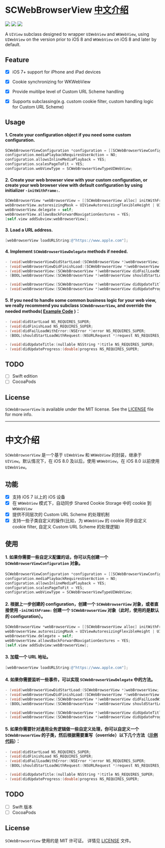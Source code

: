 # SCWebBrowserView [中文介绍](https://github.com/ShannonChenCHN/SCWebBrowserView#中文介绍)

![](https://camo.githubusercontent.com/fc56303af12c023343f338a762b6bfb2a5f1e4dc/68747470733a2f2f696d672e736869656c64732e696f2f62616467652f6c6963656e73652d4d49542d677265656e2e7376673f7374796c653d666c6174) ![](https://camo.githubusercontent.com/8ddec955b9dd8da6ba9daa89ad5c282c7865b9bb/687474703a2f2f696d672e736869656c64732e696f2f636f636f61706f64732f702f59594b69742e7376673f7374796c653d666c6174) ![](https://camo.githubusercontent.com/eb5485388cd282c0139df4ed308b825420589a7c/68747470733a2f2f696d672e736869656c64732e696f2f6769746875622f6c6963656e73652f6861636b696674656b6861722f49514b6579626f6172644d616e616765722e737667)

A `UIView` subclass designed to wrapper `UIWebView` and `WKWebView`, using `UIWebView` on the version prior to iOS 8 and `WKWebView` on iOS 8 and later by default.


## Feature
- [x] iOS 7+ support for iPhone and iPad devices
- [x] Cookie synchronizing for WKWebView
- [x] Provide muitilpe level of Custom URL Scheme handling  
- [x] Supports subclassing(e.g. custom cookie filter, custom handling logic for Custom URL Scheme)


## Usage

#### 1. Create your configuration object if you need some custom configuration.

``` Objective-C
SCWebBrowserViewConfiguration *configuration = [[SCWebBrowserViewConfiguration alloc] init];
configuration.mediaPlaybackRequiresUserAction = NO;
configuration.allowsInlineMediaPlayback = YES;
configuration.scalesPageToFit = YES;
configuration.webViewType = SCWebBrowserViewTypeUIWebView;
```

#### 2. Create your web browser view with your custom configuration, or create your web browser view with default configuration by using initializer `-initWithFrame:`.

``` Objective-C
SCWebBrowserView *webBrowserView = [[SCWebBrowserView alloc] initWithFrame:self.view.bounds configuration:configuration];
webBrowserView.autoresizingMask = UIViewAutoresizingFlexibleHeight | UIViewAutoresizingFlexibleWidth;
webBrowserView.delegate = self;
webBrowserView.allowsBackForwardNavigationGestures = YES;
[self.view addSubview:webBrowserView];
```

#### 3. Load a URL address. 

``` Objective-C
[webBrowserView loadURLString:@"https://www.apple.com"];
```

#### 4. Implement `SCWebBrowserViewDelegate` methods if needed.

``` Objective-C
- (void)webBrowserViewDidStartLoad:(SCWebBrowserView *)webBrowserView;
- (void)webBrowserViewDidFinishLoad:(SCWebBrowserView *)webBrowserView;
- (void)webBrowserView:(SCWebBrowserView *)webBrowserView didFailLoadWithError:(NSError *)error;
- (BOOL)webBrowserView:(SCWebBrowserView *)webBrowserView shouldStartLoadWithRequest:(NSURLRequest *)request;

- (void)webBrowserView:(SCWebBrowserView *)webBrowserView didUpdateTitle:(nullable NSString *)title;
- (void)webBrowserView:(SCWebBrowserView *)webBrowserView didUpdateProgress:(double)progress;
```

#### 5. If you need to handle some common business logic for your web view, we really recommend you subclass `SCWebBrowserView`, and override the needed methods( [Example Code](https://github.com/ShannonChenCHN/SCWebBrowserView/blob/master/Objc/ObjcExample/SCCustomWebBrowserView.m) )：

``` Objective-C
- (void)didStartLoad NS_REQUIRES_SUPER;
- (void)didFinishLoad NS_REQUIRES_SUPER;
- (void)didFailLoadWithError:(NSError *)error NS_REQUIRES_SUPER;
- (BOOL)shouldStartLoadWithRequest:(NSURLRequest *)request NS_REQUIRES_SUPER;

- (void)didUpdateTitle:(nullable NSString *)title NS_REQUIRES_SUPER;
- (void)didUpdateProgress:(double)progress NS_REQUIRES_SUPER;
```


## TODO
- [ ] Swift edition
- [ ] CocoaPods

## License
`SCWebBrowserView` is available under the MIT license. See the [LICENSE](./LICENSE) file for more info.


-----
# 中文介绍

`SCWebBrowserView` 是一个基于 `UIWebView` 和 `WKWebView` 的封装，继承于 `UIView`。默认情况下，在 iOS 8.0 及以后，使用 `WKWebView`，在 iOS 8.0 以前使用 `UIWebView`。

## 功能
- [x] 支持 iOS 7 以上的 iOS 设备
- [x] 在 `WKWebView` 模式下，自动同步 Shared Cookie Storage 中的 cookie 到 `WKWebView`
- [x] 提供不同层次的 Custom URL Scheme 的处理机制  
- [x] 支持一些子类自定义的操作(比如，为 `WKWebView` 的 cookie 同步自定义 cookie filter, 自定义 Custom URL Scheme 的处理逻辑)

## 使用

#### 1. 如果你需要一些自定义配置的话，你可以先创建一个 `SCWebBrowserViewConfiguration` 对象。

``` Objective-C
SCWebBrowserViewConfiguration *configuration = [[SCWebBrowserViewConfiguration alloc] init];
configuration.mediaPlaybackRequiresUserAction = NO;
configuration.allowsInlineMediaPlayback = YES;
configuration.scalesPageToFit = YES;
configuration.webViewType = SCWebBrowserViewTypeUIWebView;
```

#### 2. 根据上一步创建的 configuration，创建一个 `SCWebBrowserView` 对象，或者直接使用 `-initWithFrame:` 创建一个 `SCWebBrowserView` 对象（此时，使用的是默认的 configuration）。
 
``` Objective-C
SCWebBrowserView *webBrowserView = [[SCWebBrowserView alloc] initWithFrame:self.view.bounds configuration:configuration];
webBrowserView.autoresizingMask = UIViewAutoresizingFlexibleHeight | UIViewAutoresizingFlexibleWidth;
webBrowserView.delegate = self;
webBrowserView.allowsBackForwardNavigationGestures = YES;
[self.view addSubview:webBrowserView];
```

#### 3. 加载一个 URL 地址。 

``` Objective-C
[webBrowserView loadURLString:@"https://www.apple.com"];
```

#### 4. 如果你需要监听一些事件，可以实现 `SCWebBrowserViewDelegate` 中的方法。

``` Objective-C
- (void)webBrowserViewDidStartLoad:(SCWebBrowserView *)webBrowserView;
- (void)webBrowserViewDidFinishLoad:(SCWebBrowserView *)webBrowserView;
- (void)webBrowserView:(SCWebBrowserView *)webBrowserView didFailLoadWithError:(NSError *)error;
- (BOOL)webBrowserView:(SCWebBrowserView *)webBrowserView shouldStartLoadWithRequest:(NSURLRequest *)request;

- (void)webBrowserView:(SCWebBrowserView *)webBrowserView didUpdateTitle:(nullable NSString *)title;
- (void)webBrowserView:(SCWebBrowserView *)webBrowserView didUpdateProgress:(double)progress;
```

#### 5. 如果你需要针对通用业务逻辑做一些自定义处理，你可以自定义一个 `SCWebBrowserView` 的子类，然后根据需要重写（override）以下几个方法（[示例代码](https://github.com/ShannonChenCHN/SCWebBrowserView/blob/master/Objc/ObjcExample/SCCustomWebBrowserView.m)）：

``` Objective-C
- (void)didStartLoad NS_REQUIRES_SUPER;
- (void)didFinishLoad NS_REQUIRES_SUPER;
- (void)didFailLoadWithError:(NSError *)error NS_REQUIRES_SUPER;
- (BOOL)shouldStartLoadWithRequest:(NSURLRequest *)request NS_REQUIRES_SUPER;

- (void)didUpdateTitle:(nullable NSString *)title NS_REQUIRES_SUPER;
- (void)didUpdateProgress:(double)progress NS_REQUIRES_SUPER;
```

## TODO
- [ ] Swift 版本
- [ ] CocoaPods

## License
`SCWebBrowserView` 使用的是 MIT 许可证。 详情见 [LICENSE](./LICENSE) 文件。



